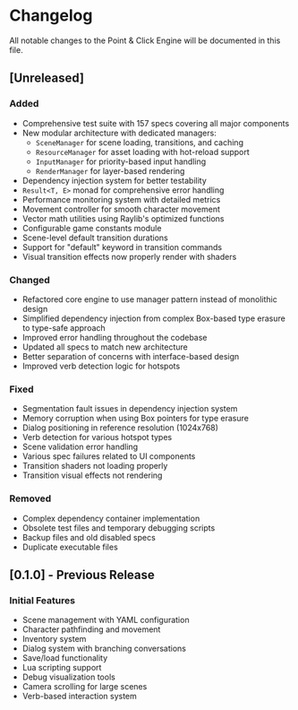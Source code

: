 # Changelog

All notable changes to the Point & Click Engine will be documented in this file.

## [Unreleased]

### Added
- Comprehensive test suite with 157 specs covering all major components
- New modular architecture with dedicated managers:
  - `SceneManager` for scene loading, transitions, and caching
  - `ResourceManager` for asset loading with hot-reload support
  - `InputManager` for priority-based input handling
  - `RenderManager` for layer-based rendering
- Dependency injection system for better testability
- `Result<T, E>` monad for comprehensive error handling
- Performance monitoring system with detailed metrics
- Movement controller for smooth character movement
- Vector math utilities using Raylib's optimized functions
- Configurable game constants module
- Scene-level default transition durations
- Support for "default" keyword in transition commands
- Visual transition effects now properly render with shaders

### Changed
- Refactored core engine to use manager pattern instead of monolithic design
- Simplified dependency injection from complex Box-based type erasure to type-safe approach
- Improved error handling throughout the codebase
- Updated all specs to match new architecture
- Better separation of concerns with interface-based design
- Improved verb detection logic for hotspots

### Fixed
- Segmentation fault issues in dependency injection system
- Memory corruption when using Box pointers for type erasure
- Dialog positioning in reference resolution (1024x768)
- Verb detection for various hotspot types
- Scene validation error handling
- Various spec failures related to UI components
- Transition shaders not loading properly
- Transition visual effects not rendering

### Removed
- Complex dependency container implementation
- Obsolete test files and temporary debugging scripts
- Backup files and old disabled specs
- Duplicate executable files

## [0.1.0] - Previous Release

### Initial Features
- Scene management with YAML configuration
- Character pathfinding and movement
- Inventory system
- Dialog system with branching conversations
- Save/load functionality
- Lua scripting support
- Debug visualization tools
- Camera scrolling for large scenes
- Verb-based interaction system